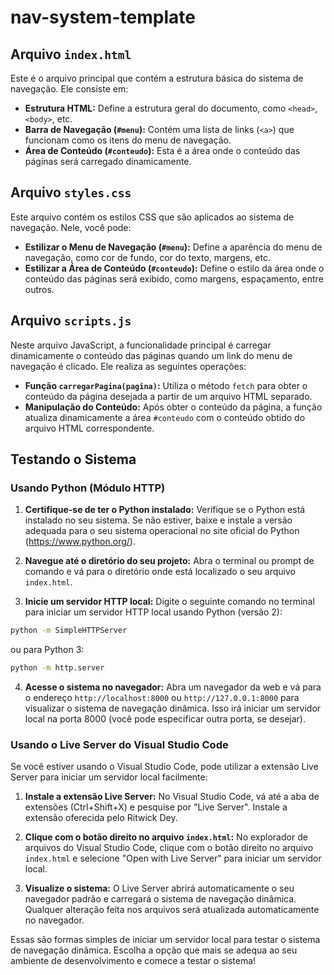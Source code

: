 # nav-system-template

## Arquivo `index.html`

Este é o arquivo principal que contém a estrutura básica do sistema de navegação. Ele consiste em:

- **Estrutura HTML:** Define a estrutura geral do documento, como `<head>`, `<body>`, etc.
- **Barra de Navegação (`#menu`):** Contém uma lista de links (`<a>`) que funcionam como os itens do menu de navegação.
- **Área de Conteúdo (`#conteudo`):** Esta é a área onde o conteúdo das páginas será carregado dinamicamente.

## Arquivo `styles.css`

Este arquivo contém os estilos CSS que são aplicados ao sistema de navegação. Nele, você pode:

- **Estilizar o Menu de Navegação (`#menu`):** Define a aparência do menu de navegação, como cor de fundo, cor do texto, margens, etc.
- **Estilizar a Área de Conteúdo (`#conteudo`):** Define o estilo da área onde o conteúdo das páginas será exibido, como margens, espaçamento, entre outros.

## Arquivo `scripts.js`

Neste arquivo JavaScript, a funcionalidade principal é carregar dinamicamente o conteúdo das páginas quando um link do menu de navegação é clicado. Ele realiza as seguintes operações:

- **Função `carregarPagina(pagina)`:** Utiliza o método `fetch` para obter o conteúdo da página desejada a partir de um arquivo HTML separado.
- **Manipulação do Conteúdo:** Após obter o conteúdo da página, a função atualiza dinamicamente a área `#conteudo` com o conteúdo obtido do arquivo HTML correspondente.

## Testando o Sistema

### Usando Python (Módulo HTTP)

1. **Certifique-se de ter o Python instalado:** Verifique se o Python está instalado no seu sistema. Se não estiver, baixe e instale a versão adequada para o seu sistema operacional no site oficial do Python (https://www.python.org/).

2. **Navegue até o diretório do seu projeto:** Abra o terminal ou prompt de comando e vá para o diretório onde está localizado o seu arquivo `index.html`.

3. **Inicie um servidor HTTP local:** Digite o seguinte comando no terminal para iniciar um servidor HTTP local usando Python (versão 2):

```bash
python -m SimpleHTTPServer
```

ou para Python 3:

```bash
python -m http.server
```

4. **Acesse o sistema no navegador:** Abra um navegador da web e vá para o endereço `http://localhost:8000` ou `http://127.0.0.1:8000` para visualizar o sistema de navegação dinâmica. Isso irá iniciar um servidor local na porta 8000 (você pode especificar outra porta, se desejar).

### Usando o Live Server do Visual Studio Code

Se você estiver usando o Visual Studio Code, pode utilizar a extensão Live Server para iniciar um servidor local facilmente:

1. **Instale a extensão Live Server:** No Visual Studio Code, vá até a aba de extensões (Ctrl+Shift+X) e pesquise por "Live Server". Instale a extensão oferecida pelo Ritwick Dey.

2. **Clique com o botão direito no arquivo `index.html`:** No explorador de arquivos do Visual Studio Code, clique com o botão direito no arquivo `index.html` e selecione "Open with Live Server" para iniciar um servidor local.

3. **Visualize o sistema:** O Live Server abrirá automaticamente o seu navegador padrão e carregará o sistema de navegação dinâmica. Qualquer alteração feita nos arquivos será atualizada automaticamente no navegador.

Essas são formas simples de iniciar um servidor local para testar o sistema de navegação dinâmica. Escolha a opção que mais se adequa ao seu ambiente de desenvolvimento e comece a testar o sistema!
